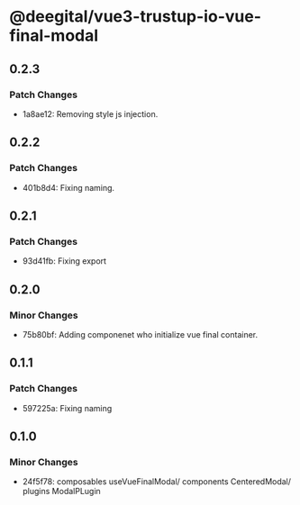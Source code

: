 # @deegital/vue3-trustup-io-vue-final-modal

## 0.2.3

### Patch Changes

- 1a8ae12: Removing style js injection.

## 0.2.2

### Patch Changes

- 401b8d4: Fixing naming.

## 0.2.1

### Patch Changes

- 93d41fb: Fixing export

## 0.2.0

### Minor Changes

- 75b80bf: Adding componenet who initialize vue final container.

## 0.1.1

### Patch Changes

- 597225a: Fixing naming

## 0.1.0

### Minor Changes

- 24f5f78: composables useVueFinalModal/ components CenteredModal/ plugins ModalPLugin
